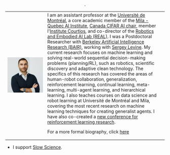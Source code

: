 <div align="center">     <table align="center">        <tr>    <td width="25%">   <img width="100%" src="/assets/images/bios/glen-berseth.png"> </td> <td width="75%">  
I am an assistant professor at the <a href="https://diro.umontreal.ca/accueil/">Université de Montréal</a>, a core academic member of the <a href="https://mila.quebec/en/">Mila - Quebec AI Institute</a>, <a href="https://cifar.ca/ai/canada-cifar-ai-chairs/">Canada CIFAR AI chair</a>, member l'<a href="https://institut-courtois.umontreal.ca/">Institute Courtios</a>, and co-director of the <a href="https://montrealrobotics.ca/">Robotics and Embodied AI Lab (REAL)</a>. 
    I was a Postdoctoral Researcher with <a href="https://bair.berkeley.edu/">Berkeley Artificial Intelligence Research (BAIR)</a>, working with <a href="https://people.eecs.berkeley.edu/~svlevine/">Sergey Levine</a>. 
    My current research focuses on machine learning and solving real-world sequential decision-making problems (planning/RL), such as robotics, scientific discovery and adaptive clean technology. The specifics of this research has covered the areas of human-robot collaboration, generalization, reinforcement learning, continual learning, meta-learning, multi-agent learning, and hierarchical learning. I also teaches courses on data science and robot learning at Université de Montréal and Mila, covering the most recent research on machine learning techniques for creating generalist agents. I have also co-created a <a  href="https://rl-conference.cc/">new conference for reinforcement learning research</a>.  

<p>For a more formal biography, click <a href="biography/bio.html">here</a> </p>   
      </td>	</tr> 
 .
    </table></div>
 
 
- I support [Slow Science](http://slow-science.org/).
